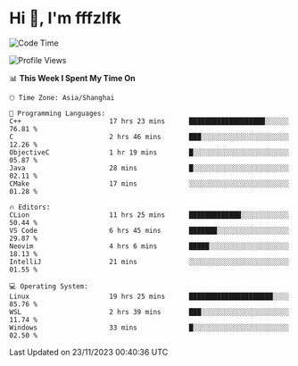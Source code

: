 # Hi 👋, I'm fffzlfk

<!--START_SECTION:waka-->
![Code Time](http://img.shields.io/badge/Code%20Time-602%20hrs%2047%20mins-blue)

![Profile Views](http://img.shields.io/badge/Profile%20Views-0-blue)

📊 **This Week I Spent My Time On** 

```text
🕑︎ Time Zone: Asia/Shanghai

💬 Programming Languages: 
C++                      17 hrs 23 mins      ███████████████████░░░░░░   76.81 % 
C                        2 hrs 46 mins       ███░░░░░░░░░░░░░░░░░░░░░░   12.26 % 
ObjectiveC               1 hr 19 mins        █░░░░░░░░░░░░░░░░░░░░░░░░   05.87 % 
Java                     28 mins             █░░░░░░░░░░░░░░░░░░░░░░░░   02.11 % 
CMake                    17 mins             ░░░░░░░░░░░░░░░░░░░░░░░░░   01.28 % 

🔥 Editors: 
CLion                    11 hrs 25 mins      █████████████░░░░░░░░░░░░   50.44 % 
VS Code                  6 hrs 45 mins       ███████░░░░░░░░░░░░░░░░░░   29.87 % 
Neovim                   4 hrs 6 mins        █████░░░░░░░░░░░░░░░░░░░░   18.13 % 
IntelliJ                 21 mins             ░░░░░░░░░░░░░░░░░░░░░░░░░   01.55 % 

💻 Operating System: 
Linux                    19 hrs 25 mins      █████████████████████░░░░   85.76 % 
WSL                      2 hrs 39 mins       ███░░░░░░░░░░░░░░░░░░░░░░   11.74 % 
Windows                  33 mins             █░░░░░░░░░░░░░░░░░░░░░░░░   02.50 % 
```


 Last Updated on 23/11/2023 00:40:36 UTC
<!--END_SECTION:waka-->
